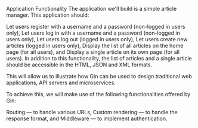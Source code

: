 Application Functionality
The application we'll build is a simple article manager. This application should:

Let users register with a username and a password (non-logged in users only),
Let users log in with a username and a password (non-logged in users only),
Let users log out (logged in users only),
Let users create new articles (logged in users only),
Display the list of all articles on the home page (for all users), and
Display a single article on its own page (for all users).
In addition to this functionality, the list of articles and a single article should be accessible in the HTML, JSON and XML formats.

This will allow us to illustrate how Gin can be used to design traditional web applications, API servers and microservices.

To achieve this, we will make use of the following functionalities offered by Gin:

Routing — to handle various URLs,
Custom rendering — to handle the response format, and
Middleware — to implement authentication.